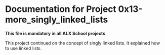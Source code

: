 # Documentation for Project 0x13-more_singly_linked_lists

**This file is mandatory in all ALX School projects**



This project continued on  the concept of singly linked lists. It explained how to use linked lists.
